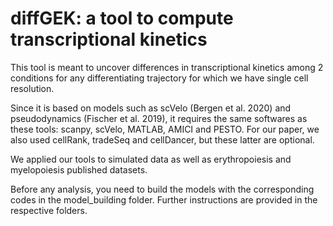 # diffGEK: a tool to compute transcriptional kinetics

This tool is meant to uncover differences in transcriptional kinetics among 2 conditions for any differentiating trajectory for which we have single cell resolution.

Since it is based on models such as scVelo (Bergen et al. 2020) and pseudodynamics (Fischer et al. 2019), it requires the same softwares as these tools: scanpy, scVelo, MATLAB, AMICI and PESTO. For our paper, we also used cellRank, tradeSeq and cellDancer, but these latter are optional. 

We applied our tools to simulated data as well as erythropoiesis and myelopoiesis published datasets.

Before any analysis, you need to build the models with the corresponding codes in the model_building folder. Further instructions are provided in the respective folders.
